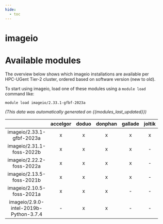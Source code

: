 ```yaml
---
hide:
  - toc
---
```


imageio
=======

# Available modules


The overview below shows which imageio installations are available per HPC-UGent Tier-2 cluster, ordered based on software version (new to old).

To start using imageio, load one of these modules using a `module load` command like:

```shell
module load imageio/2.33.1-gfbf-2023a
```

*(This data was automatically generated on {{modules_last_updated}})*  

| |accelgor|doduo|donphan|gallade|joltik|shinx|skitty|
| :---: | :---: | :---: | :---: | :---: | :---: | :---: | :---: |
|imageio/2.33.1-gfbf-2023a|x|x|x|x|x|x|x|
|imageio/2.31.1-foss-2022b|x|x|x|x|-|-|-|
|imageio/2.22.2-foss-2022a|x|x|x|x|-|x|-|
|imageio/2.13.5-foss-2021b|x|x|x|x|-|-|-|
|imageio/2.10.5-foss-2021a|x|x|x|-|-|-|-|
|imageio/2.9.0-intel-2019b-Python-3.7.4|-|x|x|-|-|-|-|
